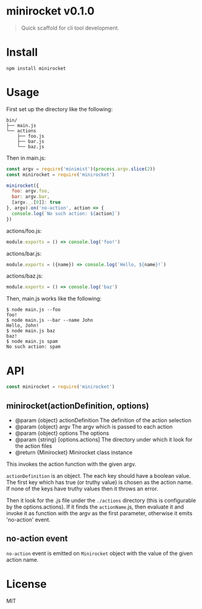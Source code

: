 # minirocket v0.1.0

> Quick scaffold for cli tool development.

# Install

    npm install minirocket

# Usage

First set up the directory like the following:

```
bin/
├── main.js
└── actions
    ├── foo.js
    ├── bar.js
    └── baz.js
```

Then in main.js:

```js
const argv = require('minimist')(process.argv.slice(2))
const minirocket = require('minirocket')

minirocket({
  foo: argv.foo,
  bar: argv.bar,
  [argv._.[0]]: true
}, argv).on('no-action', action => {
  console.log(`No such action: ${action}`)
})
```

actions/foo.js:

```js
module.exports = () => console.log('foo!')
```

actions/bar.js:

```js
module.exports = ({name}) => console.log(`Hello, ${name}!`)
```

actions/baz.js:
```js
module.exports = () => console.log('baz')
```

Then, main.js works like the following:

    $ node main.js --foo
    foo!
    $ node main.js --bar --name John
    Hello, John!
    $ node main.js baz
    baz!
    $ node main.js spam
    No such action: spam

# API

```js
const minirocket = require('minirocket')
```

## minirocket(actionDefinition, options)

- @param {object} actionDefinition The definition of the action selection
- @param {object} argv The argv which is passed to each action
- @param {object} options The options
- @param {string} [options.actions] The directory under which it look for the action files
- @return {Minirocket} Minirocket class instance

This invokes the action function with the given argv.

`actionDefinition` is an object. The each key should have a boolean value. The first key which has true (or truthy value) is chosen as the action name. If none of the keys have truthy values then it throws an error.

Then it look for the .js file under the `./actions` directory (this is configurable by the options.actions). If it finds the `actionName`.js, then evaluate it and invoke it as function with the argv as the first parameter, otherwise it emits 'no-action' event.

## no-action event

`no-action` event is emitted on `Minirocket` object with the value of the given action name.

# License

MIT
